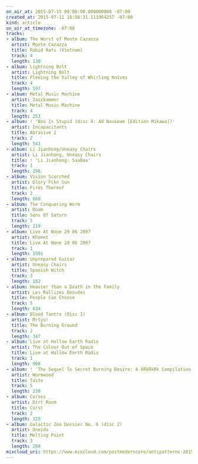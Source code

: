 ```yaml
---
on_air_at: 2015-07-15 09:00:00.000000000 -07:00
created_at: 2015-07-11 18:56:31.111964257 -07:00
kind: article
on_air_at_timezone: -07:00
tracks:
- album: The Worst of Monte Cazazza
  artist: Monte Cazazza
  title: Rabid Rats (Vietnam)
  track: 4
  length: 130
- album: Lightning Bolt
  artist: Lightning Bolt
  title: Fleeing the Valley of Whirling Knives
  track: 4
  length: 597
- album: Metal Music Machine
  artist: Jazzkammer
  title: Metal Music Machine
  track: 4
  length: 253
- album: ! 'Box Is Stupid (disc 4: Ad Nauseam [Edition Mikawa])'
  artist: Incapacitants
  title: Abrasive 2
  track: 2
  length: 543
- album: Li Jianhong/Uneasy Chairs
  artist: Li Jianhong, Uneasy Chairs
  title: ! 'Li Jianhong: SaaBaa'
  track: 1
  length: 296
- album: Vision Scorched
  artist: Glory Fckn Sun
  title: Fires Thereof
  track: 2
  length: 680
- album: The Conquering Worm
  artist: Doam
  title: Sons Of Saturn
  track: 5
  length: 219
- album: Live At None 29 06 2007
  artist: Khomet
  title: Live At None 29 06 2007
  track: 1
  length: 1591
- album: Unprepared Guitar
  artist: Uneasy Chairs
  title: Spanish Witch
  track: 3
  length: 102
- album: Heavier than a Death in the Family
  artist: Les Rallizes Denudes
  title: People Can Choose
  track: 5
  length: 634
- album: Blood Tantra (Disc 1)
  artist: Mrtyu!
  title: The Burning Ground
  track: 2
  length: 347
- album: Live at Hollow Earth Radio
  artist: The Colour Out of Space
  title: Live at Hollow Earth Radio
  track: 1
  length: 908
- album: ! 'The Sequel To Secret Burning Desire: A kRkRkRk Compilation 1992-1997'
  artist: Wormwood
  title: Taste
  track: 5
  length: 239
- album: Curses
  artist: Dirt Room
  title: Curst
  track: 2
  length: 325
- album: Galactic Zoo Dossier No. 6 (disc 2)
  artist: Oneida
  title: Melting Point
  track: 3
  length: 289
mixcloud_uri: https://www.mixcloud.com/postmoderncore/antipatterns-2015-07-15/
---
```

